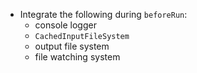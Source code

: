 - Integrate the following during `beforeRun`:
  - console logger
  - `CachedInputFileSystem`
  - output file system
  - file watching system

